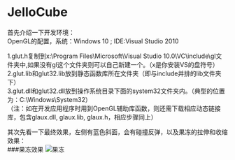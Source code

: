 # JelloCube

首先介绍一下开发环境：  
OpenGL的配置，系统：Windows 10 ; IDE:Visual Studio 2010

1.glut.h复制到x:\Program Files\Microsoft\Visual Studio 10.0\VC\include\gl文件夹中,如果没有gl这个文件夹则可以自己新建一个。（x是你安装VS的盘符号）  
2.glut.lib和glut32.lib放到静态函数库所在文件夹（即与include并排的lib文件夹下）  
3.glut.dll和glut32.dll放到操作系统目录下面的system32文件夹内。（典型的位置为：C:\Windows\System32）  
（注：如在开发应用程序时用到OpenGL辅助库函数，则还需下载相应动态链接库，包含glaux.dll, glaux.lib, glaux.h，相应步骤同上）  

其次先看一下最终效果，左侧有蓝色斜面，会有碰撞反弹，以及果冻的拉伸和收缩效果：  
###果冻效果
![果冻](https://github.com/xiangkaiy/JelloCube/blob/master/Images/4.jpg)  
